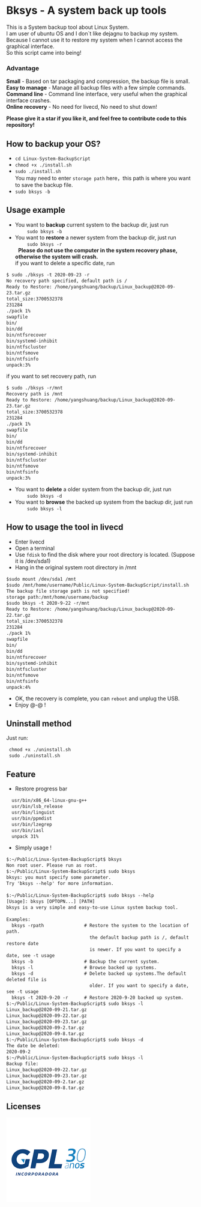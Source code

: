 
# Bksys - A system back up tools
  This is a System backup tool about Linux System.  
  I am user of ubuntu OS and I don\`t like dejagnu to backup my system.  
  Because I cannot use it to restore my system when I cannot access the graphical interface.  
  So this script came into being!
  
  ### Advantage
  **Small** - Based on tar packaging and compression, the backup file is small.  
  **Easy to manage** - Manage all backup files with a few simple commands.  
  **Command line** - Command line interface, very useful when the graphical interface crashes.  
  **Online recovery** - No need for livecd, No need to shut down!  
  
  **Please give it a star if you like it, and feel free to contribute code to this repository!**

## How to backup your OS?
  - `cd Linux-System-BackupScript`  
  - `chmod +x ./install.sh`  
  - `sudo ./install.sh`    
  You may need to enter `storage path` here，this path is where you want to save the backup file.
  - `sudo bksys -b`
  
## Usage example

- You want to **backup** current system to the backup dir,  just run   
 &nbsp; &nbsp; &nbsp;  &nbsp; `sudo bksys -b`  
 - You want to **restore** a newer system from the backup dir, just run  
 &nbsp; &nbsp; &nbsp;  &nbsp; `sudo bksys -r`  
 &nbsp; **Please do not use the computer in the system recovery phase, otherwise the system will crash.**  
 if you want to delete a specific date, run  
 ```
$ sudo ./bksys -t 2020-09-23 -r                              
No recovery path specified, default path is /
Ready to Restore: /home/yangshuang/backup/Linux_backup@2020-09-23.tar.gz
total_size:3700532378
231284
./pack 1%    
swapfile
bin/                                                                                                                 
bin/dd
bin/ntfsrecover
bin/systemd-inhibit
bin/ntfscluster
bin/ntfsmove
bin/ntfsinfo
unpack:3%
 ```
 if you want to set recovery path, run  
 ```
 $ sudo ./bksys -r/mnt                           
Recovery path is /mnt
Ready to Restore: /home/yangshuang/backup/Linux_backup@2020-09-23.tar.gz
total_size:3700532378
231284
./pack 1%    
swapfile
bin/                                                                                                                 
bin/dd
bin/ntfsrecover
bin/systemd-inhibit
bin/ntfscluster
bin/ntfsmove
bin/ntfsinfo
unpack:3%
 ```
 - You want to **delete** a older system from the backup dir, just run  
&nbsp; &nbsp; &nbsp;  &nbsp;  `sudo bksys -d`
 - You want to **browse** the backed up system from the backup dir, just run  
 &nbsp; &nbsp; &nbsp;  &nbsp; `sudo bksys -l`
 
## How to usage the tool in livecd
- Enter livecd
- Open a terminal
- Use `fdisk` to find the disk where your root directory is located. (Suppose it is /dev/sda1)
- Hang in the original system root directory in /mnt
```
$sudo mount /dev/sda1 /mnt
$sudo /mnt/home/username/Public/Linux-System-BackupScript/install.sh
The backup file storage path is not specified!
storage path:/mnt/home/username/backup
$sudo bksys -t 2020-9-22 -r/mnt
Ready to Restore: /home/yangshuang/backup/Linux_backup@2020-09-22.tar.gz
total_size:3700532378
231284
./pack 1%    
swapfile
bin/                                                                                                                 
bin/dd
bin/ntfsrecover
bin/systemd-inhibit
bin/ntfscluster
bin/ntfsmove
bin/ntfsinfo
unpack:4%
```
- OK, the recovery is complete, you can `reboot` and unplug the USB.
- Enjoy @-@ !
## Uninstall method
Just run:  
```
 chmod +x ./uninstall.sh
 sudo ./uninstall.sh
```
##  Feature
- Restore progress bar  
```
  usr/bin/x86_64-linux-gnu-g++  
  usr/bin/lsb_release  
  usr/bin/linguist  
  usr/bin/ppmdist  
  usr/bin/lzegrep  
  usr/bin/iasl  
  unpack 31%  
```
  
- Simply usage !  
```
$:~/Public/Linux-System-BackupScript$ bksys
Non root user. Please run as root.
$:~/Public/Linux-System-BackupScript$ sudo bksys   
bksys: you must specify some parameter.  
Try 'bksys --help' for more information.  
  
$:~/Public/Linux-System-BackupScript$ sudo bksys --help
[Usage]: bksys [OPTOPN...] [PATH]
bksys is a very simple and easy-to-use Linux system backup tool.

Examples:
  bksys -rpath               # Restore the system to the location of path.               
                               the default backup path is /, default restore date        
                               is newer. If you want to specify a date, see -t usage     
  bksys -b                   # Backup the current system.  
  bksys -l                   # Browse backed up systems.   
  bksys -d                   # Delete backed up systems.The default deleted file is      
                               older. If you want to specify a date, see -t usage        
  bksys -t 2020-9-20 -r      # Restore 2020-9-20 backed up system.
$:~/Public/Linux-System-BackupScript$ sudo bksys -l  
Linux_backup@2020-09-21.tar.gz  
Linux_backup@2020-09-22.tar.gz  
Linux_backup@2020-09-23.tar.gz  
Linux_backup@2020-09-2.tar.gz  
Linux_backup@2020-09-8.tar.gz  
$:~/Public/Linux-System-BackupScript$ sudo bksys -d  
The date be deleted:  
2020-09-2  
$:~/Public/Linux-System-BackupScript$ sudo bksys -l  
Backup file:  
Linux_backup@2020-09-22.tar.gz  
Linux_backup@2020-09-23.tar.gz  
Linux_backup@2020-09-2.tar.gz  
Linux_backup@2020-09-8.tar.gz  
```

## Licenses
  
![avatar](./material/license.png)  
  
